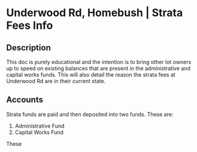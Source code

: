 # Underwood Rd, Homebush | Strata Fees Info

## Description

This doc is purely educational and the intention is to bring other lot owners up to speed on existing balances that are present in the administrative and capital works funds. This will also detail the reason the strata fees at Underwood Rd are in their current state.

## Accounts

Strata funds are paid and then deposited into two funds. These are:
1. Administrative Fund
2. Capital Works Fund

These 
